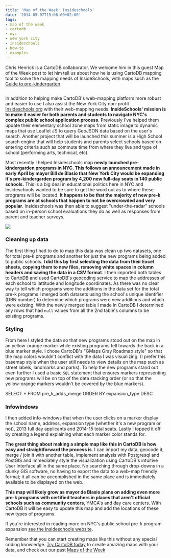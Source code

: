 ```yaml
---
title: 'Map of the Week: Insideschools'
date: '2014-05-07T15:06:00+02:00'
tags:
- map of the week
- cartodb
- nyc
- new york city
- insideschools
- how-to
- examples
---
```


Chris Henrick is a CartoDB collaborator. We welcome him in this guest Map of the Week post to let him tell us about how he is using CartoDB mapping tool to solve the mapping needs of InsideSchools, with maps such as the <a href="http://insideschools.org/blog/item/1000820-our-pre-k-picks">Guide to pre-kindergarten</a>

<img src="http://i.imgur.com/nvhSKAP.png" alt=""/>

In addition to helping make CartoDB's web-mapping platform more robust and easier to use I also assist the New York City non-profit <a href="http://insideschools.org">Insideschools.org</a> with their web-mapping needs. **InsideSchools' mission is to make it easier for both parents and students to navigate NYC's complex public school application process**. Previously I've helped them update their elementary school zone maps from static image to dynamic maps that use Leaflet JS to query GeoJSON data based on the user's search. Another project that will be launched this summer is a High School search engine that will help students and parents select schools based on entering criteria such as commute time from where they live and type of school (performing arts, technical, etc).

Most recently I helped Insideschools map **newly launched pre-kindergarden programs in NYC. This follows an announcement made in early April by mayor Bill de Blasio that New York City would be expanding it's pre-kindergarden program by 4,200 new full-day seats in 140 public schools.** This is a big deal in educational politics here in NYC and Insideschools wanted to be sure to get the word out as to where these programs will be located. **It happens to be that the majority of new pre-k programs are at schools that happen to not be overcrowded and very popular**. Insideschools was then able to suggest "under-the-radar" schools based on in-person school evaluations they do as well as responses from parent and teacher surveys.

<a href="http://chenrick.cartodb.com/viz/c9a667e0-c33a-11e3-8df9-0e10bcd91c2b/public_map?title=true&amp;description=true&amp;search=false&amp;shareable=true&amp;cartodb_logo=true&amp;layer_selector=false&amp;legends=true&amp;scrollwheel=true&amp;fullscreen=true&amp;sublayer_options=1&amp;sql=&amp;sw_lat=40.50557680564835&amp;sw_lon=-74.32147979736328&amp;ne_lat=40.87886710568181&amp;ne_lon=-73.17340850830078"><img src="http://i.imgur.com/GM4Du3F.png"/></a>

### Cleaning up data

The first thing I had to do to map this data was clean up two datasets, one for total pre-k programs and another for just the new programs being added to public schools. **I did this by first selecting the data from their Excel sheets, copying them to new files, removing white spaces in column headers and saving the data in a CSV format**. I then imported both tables to CartoDB and used CartoDB's geocoding service to map the addresses of each school to lattitude and longitude coordinates. As there was no clear way to tell which programs were the additions in the data set for the total pre-k programs I merged both datasets using the school's unique identifier (DBN number) to determine which programs were new additions and which were existing. With the newly merged table I made in CartoDB I determined any rows that had <code>null</code> values from all the 2nd table's columns to be existing programs.


### Styling

From here I styled the data so that new programs stood out on the map in an yellow-orange marker while existing programs fell towards the back in a blue marker style. I chose CartoDB's "GMaps Gray Roadmap style" so that the map colors wouldn't conflict with the data I was visualizing. (I prefer this basemap style when the user still needs to view details on the map such as street labels, landmarks and parks). To help the new programs stand out even further I used a basic <code>SQL</code> statement that ensures markers representing new programs will be on top of the data stacking order (or so that the yellow-orange markers wouldn't be covered by the blue markers).

SELECT * FROM pre_k_adds_merge ORDER BY expansion_type DESC

### Infowindows

I then added info-windows that when the user clicks on a marker display the school name, address, expansion type (whether it's a new program or not), 2013 full day applicants and 2014-15 total seats. Lastly I topped it off by creating a legend explaining what each marker color stands for.

**The great thing about making a simple map like this in CartoDB is how easy and straightforward the process is**. I can import my data, geocode it, merge / join it with another table, implement analysis with Postgresql and PostGIS and immediately style the visualization using CartoDB's intuitive User Interface all in the same place. No searching through drop-downs in a clunky GIS software, no having to export the data to a web-map friendly format; it all can be accomplished in the same place and is immediately available to be displayed on the web.

**This map will likely grow as mayor de Blasio plans on adding even more pre-k programs with certified teachers in places that aren't official schools such as community centers**, YMCA's and day care centers. With CartoDB it will be easy to update this map and add the locations of these new types of programs.

If you're interested in reading more on NYC's public school pre-k program expansion <a href="http://insideschools.org/blog/item/1000820-our-pre-k-picks">see the Insideschools website</a>.

Remember that you can start creating maps like this without any special coding knowledge. <a href="http://www.cartodb.com">Try CartoDB today</a> to create amazing maps with your data, and check out our past <a href="http://blog.cartodb.com/tagged/map-of-the-week">Maps of the Week</a>
